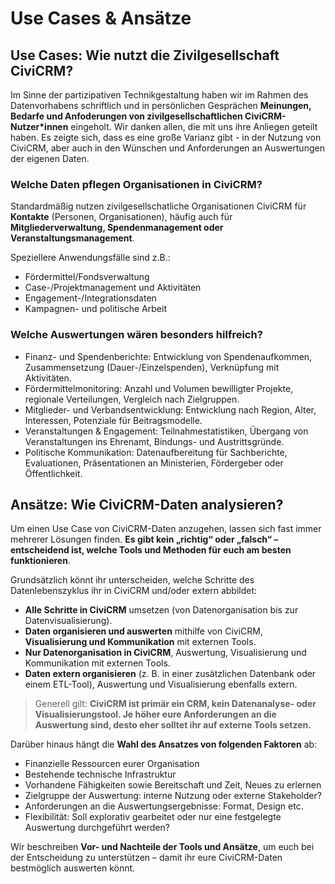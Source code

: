 # Use Cases & Ansätze

## Use Cases: Wie nutzt die Zivilgesellschaft CiviCRM?
Im Sinne der partizipativen Technikgestaltung haben wir im Rahmen des Datenvorhabens schriftlich und in persönlichen Gesprächen **Meinungen, Bedarfe und Anfoderungen von zivilgesellschaftlichen CiviCRM-Nutzer*innen** eingeholt. Wir danken allen, die mit uns ihre Anliegen geteilt haben. 
Es zeigte sich, dass es eine große Varianz gibt - in der Nutzung von CiviCRM, aber auch in den Wünschen und Anforderungen an Auswertungen der eigenen Daten. 

### Welche Daten pflegen Organisationen in CiviCRM?

Standardmäßig nutzen zivilgesellschatliche Organisationen  CiviCRM für **Kontakte** (Personen, Organisationen), häufig auch für **Mitgliederverwaltung, Spendenmanagement oder  Veranstaltungsmanagement**.

Speziellere Anwendungsfälle sind z.B.: 

- Fördermittel/Fondsverwaltung
- Case-/Projektmanagement und Aktivitäten 
- Engagement-/Integrationsdaten
- Kampagnen- und politische Arbeit

### Welche Auswertungen wären besonders hilfreich?

- Finanz- und Spendenberichte: Entwicklung von Spendenaufkommen, Zusammensetzung (Dauer-/Einzelspenden), Verknüpfung mit Aktivitäten.
- Fördermittelmonitoring: Anzahl und Volumen bewilligter Projekte, regionale Verteilungen, Vergleich nach Zielgruppen.
- Mitglieder- und Verbandsentwicklung: Entwicklung nach Region, Alter, Interessen, Potenziale für Beitragsmodelle.
- Veranstaltungen & Engagement: Teilnahmestatistiken, Übergang von Veranstaltungen ins Ehrenamt, Bindungs- und Austrittsgründe.
- Politische Kommunikation: Datenaufbereitung für Sachberichte, Evaluationen, Präsentationen an Ministerien, Fördergeber oder Öffentlichkeit.

## Ansätze: Wie CiviCRM-Daten analysieren?

Um einen Use Case von CiviCRM-Daten anzugehen, lassen sich fast immer mehrerer Lösungen finden. **Es gibt kein „richtig“ oder „falsch“ – entscheidend ist, welche Tools und Methoden für euch am besten funktionieren**.

Grundsätzlich könnt ihr unterscheiden, welche Schritte des Datenlebenszyklus ihr in CiviCRM und/oder extern abbildet:

- **Alle Schritte in CiviCRM** umsetzen (von Datenorganisation bis zur Datenvisualisierung).
- **Daten organisieren und auswerten** mithilfe von CiviCRM, **Visualisierung und Kommunikation** mit externen Tools.
- **Nur Datenorganisation in CiviCRM**, Auswertung, Visualisierung und Kommunikation mit externen Tools.
- **Daten extern organisieren** (z. B. in einer zusätzlichen Datenbank oder einem ETL-Tool), Auswertung und Visualisierung ebenfalls extern.

> Generell gilt: **CiviCRM ist primär ein CRM, kein Datenanalyse- oder Visualisierungstool. Je höher eure Anforderungen an die Auswertung sind, desto eher solltet ihr auf externe Tools setzen.**

Darüber hinaus hängt die **Wahl des Ansatzes von folgenden Faktoren** ab:

- Finanzielle Ressourcen eurer Organisation
- Bestehende technische Infrastruktur
- Vorhandene Fähigkeiten sowie Bereitschaft und Zeit, Neues zu erlernen
- Zielgruppe der Auswertung: interne Nutzung oder externe Stakeholder?
- Anforderungen an die Auswertungsergebnisse: Format, Design etc.
- Flexibilität: Soll explorativ gearbeitet oder nur eine festgelegte Auswertung durchgeführt werden?

Wir beschreiben **Vor- und Nachteile der Tools und Ansätze**, um euch bei der Entscheidung zu unterstützen – damit ihr eure CiviCRM-Daten bestmöglich auswerten könnt.
